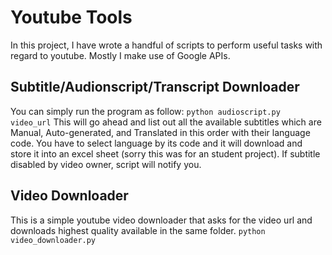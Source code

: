 # Youtube Tools
In this project, I have wrote a handful of scripts to perform useful tasks with regard to youtube. Mostly I make use of Google APIs.

## Subtitle/Audionscript/Transcript Downloader
You can simply run the program as follow:
`python audioscript.py  video_url`
This will go ahead and list out all the available subtitles which are Manual, Auto-generated, and Translated in this order with their language code.
You have to select language by its code and it will download and store it into an excel sheet (sorry this was for an student project). If subtitle disabled by video owner, script will notify you.


## Video Downloader
This is a simple youtube video downloader that asks for the video url and downloads highest quality available in the same folder.
`python video_downloader.py`
